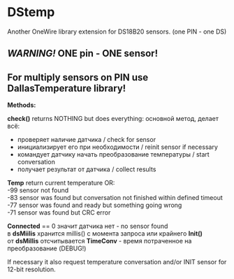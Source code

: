 # DStemp
Another OneWire library extension for DS18B20 sensors. (one PIN - one DS)
 
***WARNING!***  **ONE pin - ONE sensor!**  
---

For multiply sensors on PIN use DallasTemperature library!
---
 
**Methods:**  

   **check()** returns NOTHING but does everything:
   основной метод, делает всё:
   - проверяет наличие датчика / check for sensor
   - инициализирует его при необходимости / reinit sensor if necessary
   - командует датчику начать преобразование температуры / start conversation
   - получает результат от датчика / collect results
   
   **Temp** return current temperature OR:  
   -99  sensor not found  
   -83  sensor was found but conversation not finished within defined timeout  
   -77  sensor was found and ready but something going wrong  
   -71  sensor was found but CRC error  

   **Connected** == 0 значит датчика нет - no sensor found  
   в **dsMiilis** хранится millis() c момента запроса или крайнего **Init()**  
   от **dsMillis** отсчитывается **TimeConv** - время потраченное на преобразование (DEBUG!)  

If neсessary it also request temperature conversation and/or INIT sensor for 12-bit resolution.  

